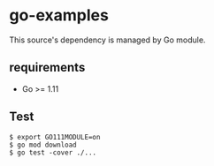 # go-examples

This source's dependency is managed by Go module.

## requirements

- Go >= 1.11

## Test

```
$ export GO111MODULE=on
$ go mod download
$ go test -cover ./...
```
